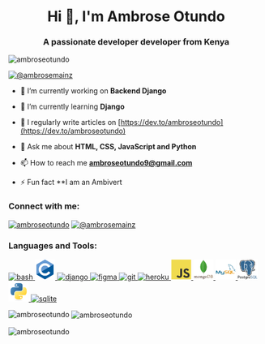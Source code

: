 <h1 align="center">Hi 👋, I'm Ambrose Otundo</h1>
<h3 align="center">A passionate developer developer from Kenya</h3>

<p align="left"> <img src="https://komarev.com/ghpvc/?username=ambroseotundo&label=Profile%20views&color=0e75b6&style=flat" alt="ambroseotundo" /> </p>

<p align="left"> <a href="https://twitter.com/@ambrosemainz" target="blank"><img src="https://img.shields.io/twitter/follow/@ambrosemainz?logo=twitter&style=for-the-badge" alt="@ambrosemainz" /></a> </p>

- 🔭 I’m currently working on **Backend Django**

- 🌱 I’m currently learning **Django**

- 📝 I regularly write articles on [https://dev.to/ambroseotundo](https://dev.to/ambroseotundo)

- 💬 Ask me about **HTML, CSS, JavaScript and Python**

- 📫 How to reach me **ambroseotundo9@gmail.com**

- ⚡ Fun fact **I am an Ambivert 

<h3 align="left">Connect with me:</h3>
<p align="left">
<a href="https://dev.to/ambroseotundo" target="blank"><img align="center" src="https://raw.githubusercontent.com/rahuldkjain/github-profile-readme-generator/master/src/images/icons/Social/devto.svg" alt="ambroseotundo" height="30" width="40" /></a>
<a href="https://twitter.com/@ambrosemainz" target="blank"><img align="center" src="https://raw.githubusercontent.com/rahuldkjain/github-profile-readme-generator/master/src/images/icons/Social/twitter.svg" alt="@ambrosemainz" height="30" width="40" /></a>
</p>

<h3 align="left">Languages and Tools:</h3>
<p align="left"> <a href="https://www.gnu.org/software/bash/" target="_blank" rel="noreferrer"> <img src="https://www.vectorlogo.zone/logos/gnu_bash/gnu_bash-icon.svg" alt="bash" width="40" height="40"/> </a> <a href="https://www.cprogramming.com/" target="_blank" rel="noreferrer"> <img src="https://raw.githubusercontent.com/devicons/devicon/master/icons/c/c-original.svg" alt="c" width="40" height="40"/> </a> <a href="https://www.djangoproject.com/" target="_blank" rel="noreferrer"> <img src="https://cdn.worldvectorlogo.com/logos/django.svg" alt="django" width="40" height="40"/> </a> <a href="https://www.figma.com/" target="_blank" rel="noreferrer"> <img src="https://www.vectorlogo.zone/logos/figma/figma-icon.svg" alt="figma" width="40" height="40"/> </a> <a href="https://git-scm.com/" target="_blank" rel="noreferrer"> <img src="https://www.vectorlogo.zone/logos/git-scm/git-scm-icon.svg" alt="git" width="40" height="40"/> </a> <a href="https://heroku.com" target="_blank" rel="noreferrer"> <img src="https://www.vectorlogo.zone/logos/heroku/heroku-icon.svg" alt="heroku" width="40" height="40"/> </a> <a href="https://developer.mozilla.org/en-US/docs/Web/JavaScript" target="_blank" rel="noreferrer"> <img src="https://raw.githubusercontent.com/devicons/devicon/master/icons/javascript/javascript-original.svg" alt="javascript" width="40" height="40"/> </a> <a href="https://www.mongodb.com/" target="_blank" rel="noreferrer"> <img src="https://raw.githubusercontent.com/devicons/devicon/master/icons/mongodb/mongodb-original-wordmark.svg" alt="mongodb" width="40" height="40"/> </a> <a href="https://www.mysql.com/" target="_blank" rel="noreferrer"> <img src="https://raw.githubusercontent.com/devicons/devicon/master/icons/mysql/mysql-original-wordmark.svg" alt="mysql" width="40" height="40"/> </a> <a href="https://www.postgresql.org" target="_blank" rel="noreferrer"> <img src="https://raw.githubusercontent.com/devicons/devicon/master/icons/postgresql/postgresql-original-wordmark.svg" alt="postgresql" width="40" height="40"/> </a> <a href="https://www.python.org" target="_blank" rel="noreferrer"> <img src="https://raw.githubusercontent.com/devicons/devicon/master/icons/python/python-original.svg" alt="python" width="40" height="40"/> </a> <a href="https://www.sqlite.org/" target="_blank" rel="noreferrer"> <img src="https://www.vectorlogo.zone/logos/sqlite/sqlite-icon.svg" alt="sqlite" width="40" height="40"/> </a> </p>

<p><img align="left" src="https://github-readme-stats.vercel.app/api/top-langs?username=ambroseotundo&show_icons=true&locale=en&layout=compact" alt="ambroseotundo" /></p>

<p>&nbsp;<img align="center" src="https://github-readme-stats.vercel.app/api?username=ambroseotundo&show_icons=true&locale=en" alt="ambroseotundo" /></p>

<p><img align="center" src="https://github-readme-streak-stats.herokuapp.com/?user=ambroseotundo&" alt="ambroseotundo" /></p>
